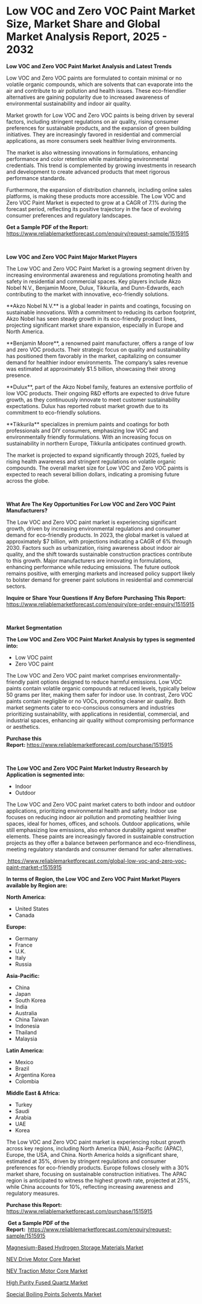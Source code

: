 <p><h1>Low VOC and Zero VOC Paint Market Size, Market Share and Global Market Analysis Report, 2025 - 2032</h1></p><p><strong>Low VOC and Zero VOC Paint Market Analysis and Latest Trends</strong></p>
<p><p>Low VOC and Zero VOC paints are formulated to contain minimal or no volatile organic compounds, which are solvents that can evaporate into the air and contribute to air pollution and health issues. These eco-friendlier alternatives are gaining popularity due to increased awareness of environmental sustainability and indoor air quality.</p><p>Market growth for Low VOC and Zero VOC paints is being driven by several factors, including stringent regulations on air quality, rising consumer preferences for sustainable products, and the expansion of green building initiatives. They are increasingly favored in residential and commercial applications, as more consumers seek healthier living environments.</p><p>The market is also witnessing innovations in formulations, enhancing performance and color retention while maintaining environmental credentials. This trend is complemented by growing investments in research and development to create advanced products that meet rigorous performance standards.</p><p>Furthermore, the expansion of distribution channels, including online sales platforms, is making these products more accessible. The Low VOC and Zero VOC Paint Market is expected to grow at a CAGR of 7.1% during the forecast period, reflecting its positive trajectory in the face of evolving consumer preferences and regulatory landscapes.</p></p>
<p><strong>Get a Sample PDF of the Report:&nbsp;</strong> <a href="https://www.reliablemarketforecast.com/enquiry/request-sample/1515915?utm_campaign=1875&utm_medium=2&utm_source=Github&utm_content=ia&utm_term=29032025&utm_id=low-voc-and-zero-voc-paint">https://www.reliablemarketforecast.com/enquiry/request-sample/1515915</a></p>
<p>&nbsp;</p>
<p><strong>Low VOC and Zero VOC Paint Major Market Players</strong></p>
<p><p>The Low VOC and Zero VOC Paint Market is a growing segment driven by increasing environmental awareness and regulations promoting health and safety in residential and commercial spaces. Key players include Akzo Nobel N.V., Benjamin Moore, Dulux, Tikkurila, and Dunn-Edwards, each contributing to the market with innovative, eco-friendly solutions.</p><p>**Akzo Nobel N.V.** is a global leader in paints and coatings, focusing on sustainable innovations. With a commitment to reducing its carbon footprint, Akzo Nobel has seen steady growth in its eco-friendly product lines, projecting significant market share expansion, especially in Europe and North America.</p><p>**Benjamin Moore**, a renowned paint manufacturer, offers a range of low and zero VOC products. Their strategic focus on quality and sustainability has positioned them favorably in the market, capitalizing on consumer demand for healthier indoor environments. The company’s sales revenue was estimated at approximately $1.5 billion, showcasing their strong presence.</p><p>**Dulux**, part of the Akzo Nobel family, features an extensive portfolio of low VOC products. Their ongoing R&D efforts are expected to drive future growth, as they continuously innovate to meet customer sustainability expectations. Dulux has reported robust market growth due to its commitment to eco-friendly solutions.</p><p>**Tikkurila** specializes in premium paints and coatings for both professionals and DIY consumers, emphasizing low VOC and environmentally friendly formulations. With an increasing focus on sustainability in northern Europe, Tikkurila anticipates continued growth.</p><p>The market is projected to expand significantly through 2025, fueled by rising health awareness and stringent regulations on volatile organic compounds. The overall market size for Low VOC and Zero VOC paints is expected to reach several billion dollars, indicating a promising future across the globe.</p></p>
<p>&nbsp;</p>
<p><strong>What Are The Key Opportunities For Low VOC and Zero VOC Paint Manufacturers?</strong></p>
<p><p>The Low VOC and Zero VOC paint market is experiencing significant growth, driven by increasing environmental regulations and consumer demand for eco-friendly products. In 2023, the global market is valued at approximately $7 billion, with projections indicating a CAGR of 6% through 2030. Factors such as urbanization, rising awareness about indoor air quality, and the shift towards sustainable construction practices contribute to this growth. Major manufacturers are innovating in formulations, enhancing performance while reducing emissions. The future outlook remains positive, with emerging markets and increased policy support likely to bolster demand for greener paint solutions in residential and commercial sectors.</p></p>
<p><strong>Inquire or Share Your Questions If Any Before Purchasing This Report:</strong> <a href="https://www.reliablemarketforecast.com/enquiry/pre-order-enquiry/1515915?utm_campaign=1875&utm_medium=2&utm_source=Github&utm_content=ia&utm_term=29032025&utm_id=low-voc-and-zero-voc-paint">https://www.reliablemarketforecast.com/enquiry/pre-order-enquiry/1515915</a></p>
<p>&nbsp;</p>
<p><strong>Market Segmentation</strong></p>
<p><strong>The Low VOC and Zero VOC Paint Market Analysis by types is segmented into:</strong></p>
<p><ul><li>Low VOC paint</li><li>Zero VOC paint</li></ul></p>
<p><p>The Low VOC and Zero VOC paint market comprises environmentally-friendly paint options designed to reduce harmful emissions. Low VOC paints contain volatile organic compounds at reduced levels, typically below 50 grams per liter, making them safer for indoor use. In contrast, Zero VOC paints contain negligible or no VOCs, promoting cleaner air quality. Both market segments cater to eco-conscious consumers and industries prioritizing sustainability, with applications in residential, commercial, and industrial spaces, enhancing air quality without compromising performance or aesthetics.</p></p>
<p><strong>Purchase this Report:&nbsp;</strong><a href="https://www.reliablemarketforecast.com/purchase/1515915?utm_campaign=1875&utm_medium=2&utm_source=Github&utm_content=ia&utm_term=29032025&utm_id=low-voc-and-zero-voc-paint">https://www.reliablemarketforecast.com/purchase/1515915</a></p>
<p>&nbsp;</p>
<p><strong>The Low VOC and Zero VOC Paint Market Industry Research by Application is segmented into:</strong></p>
<p><ul><li>Indoor</li><li>Outdoor</li></ul></p>
<p><p>The Low VOC and Zero VOC paint market caters to both indoor and outdoor applications, prioritizing environmental health and safety. Indoor use focuses on reducing indoor air pollution and promoting healthier living spaces, ideal for homes, offices, and schools. Outdoor applications, while still emphasizing low emissions, also enhance durability against weather elements. These paints are increasingly favored in sustainable construction projects as they offer a balance between performance and eco-friendliness, meeting regulatory standards and consumer demand for safer alternatives.</p></p>
<p><a href="https://www.reliablemarketforecast.com/global-low-voc-and-zero-voc-paint-market-r1515915?utm_campaign=1875&utm_medium=2&utm_source=Github&utm_content=ia&utm_term=29032025&utm_id=low-voc-and-zero-voc-paint">&nbsp;https://www.reliablemarketforecast.com/global-low-voc-and-zero-voc-paint-market-r1515915</a></p>
<p><strong>In terms of Region, the Low VOC and Zero VOC Paint Market Players available by Region are:</strong></p>
<p>
    <p> <strong> North America: </strong>
        <ul>
            <li>United States</li>
            <li>Canada</li>
        </ul>
        </p> 
    <p> <strong> Europe: </strong>
        <ul>
            <li>Germany</li>
            <li>France</li>
            <li>U.K.</li>
            <li>Italy</li>
            <li>Russia</li>
        </ul>
        </p> 
    <p> <strong> Asia-Pacific: </strong>
        <ul>
            <li>China</li>
            <li>Japan</li>
            <li>South Korea</li>
            <li>India</li>
            <li>Australia</li>
            <li>China Taiwan</li>
            <li>Indonesia</li>
            <li>Thailand</li>
            <li>Malaysia</li>
        </ul>
        </p> 
    <p> <strong> Latin America: </strong>
        <ul>
            <li>Mexico</li>
            <li>Brazil</li>
            <li>Argentina Korea</li>
            <li>Colombia</li>
        </ul>
        </p> 
    <p> <strong> Middle East & Africa: </strong>
        <ul>
            <li>Turkey</li>
            <li>Saudi</li>
            <li>Arabia</li>
            <li>UAE</li>
            <li>Korea</li>
        </ul>
    </p>
    </p>
<p><p>The Low VOC and Zero VOC paint market is experiencing robust growth across key regions, including North America (NA), Asia-Pacific (APAC), Europe, the USA, and China. North America holds a significant share, estimated at 35%, driven by stringent regulations and consumer preferences for eco-friendly products. Europe follows closely with a 30% market share, focusing on sustainable construction initiatives. The APAC region is anticipated to witness the highest growth rate, projected at 25%, while China accounts for 10%, reflecting increasing awareness and regulatory measures.</p></p>
<p><strong>Purchase this Report: </strong><a href="https://www.reliablemarketforecast.com/purchase/1515915?utm_campaign=1875&utm_medium=2&utm_source=Github&utm_content=ia&utm_term=29032025&utm_id=low-voc-and-zero-voc-paint">https://www.reliablemarketforecast.com/purchase/1515915</a></p>
<p>&nbsp;<strong>Get a Sample PDF of the Report:&nbsp;&nbsp;</strong><a href="https://www.reliablemarketforecast.com/enquiry/request-sample/1515915?utm_campaign=1875&utm_medium=2&utm_source=Github&utm_content=ia&utm_term=29032025&utm_id=low-voc-and-zero-voc-paint">https://www.reliablemarketforecast.com/enquiry/request-sample/1515915</a></p>
<p><strong></strong></p>
<p><p><a href="https://github.com/kevoncesya4j/Market-Research-Report-List-1/blob/main/magnesium-based-hydrogen-storage-materials-market.md?utm_campaign=1875&utm_medium=2&utm_source=Github&utm_content=ia&utm_term=29032025&utm_id=low-voc-and-zero-voc-paint">Magnesium-Based Hydrogen Storage Materials Market</a></p><p><a href="https://github.com/sitarzerpa3d/Market-Research-Report-List-1/blob/main/nev-drive-motor-core-market.md?utm_campaign=1875&utm_medium=2&utm_source=Github&utm_content=ia&utm_term=29032025&utm_id=low-voc-and-zero-voc-paint">NEV Drive Motor Core Market</a></p><p><a href="https://github.com/rentzszaszjn/Market-Research-Report-List-1/blob/main/nev-traction-motor-core-market.md?utm_campaign=1875&utm_medium=2&utm_source=Github&utm_content=ia&utm_term=29032025&utm_id=low-voc-and-zero-voc-paint">NEV Traction Motor Core Market</a></p><p><a href="https://github.com/ziringebrur1/Market-Research-Report-List-1/blob/main/high-purity-fused-quartz-market.md?utm_campaign=1875&utm_medium=2&utm_source=Github&utm_content=ia&utm_term=29032025&utm_id=low-voc-and-zero-voc-paint">High Purity Fused Quartz Market</a></p><p><a href="https://github.com/perbetpereir/Market-Research-Report-List-1/blob/main/special-boiling-points-solvents-market.md?utm_campaign=1875&utm_medium=2&utm_source=Github&utm_content=ia&utm_term=29032025&utm_id=low-voc-and-zero-voc-paint">Special Boiling Points Solvents Market</a></p></p>